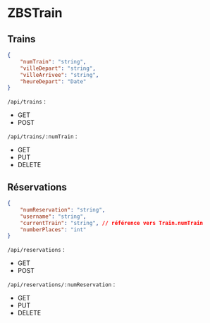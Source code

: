 # ZBSTrain

## Trains

``` json
{
    "numTrain": "string",
    "villeDepart": "string",
    "villeArrivee": "string",
    "heureDepart": "Date"
}
```

`/api/trains` :

- GET
- POST

`/api/trains/:numTrain` :

- GET
- PUT
- DELETE

## Réservations

``` json
{
    "numReservation": "string",
    "username": "string",
    "currentTrain": "string", // référence vers Train.numTrain
    "numberPlaces": "int"
}
```

`/api/reservations` :

- GET
- POST

`/api/reservations/:numReservation` :

- GET
- PUT
- DELETE
